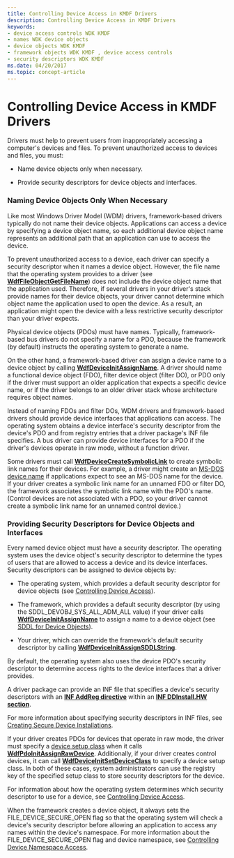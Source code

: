 ```yaml
---
title: Controlling Device Access in KMDF Drivers
description: Controlling Device Access in KMDF Drivers
keywords:
- device access controls WDK KMDF
- names WDK device objects
- device objects WDK KMDF
- framework objects WDK KMDF , device access controls
- security descriptors WDK KMDF
ms.date: 04/20/2017
ms.topic: concept-article
---
```


# Controlling Device Access in KMDF Drivers


Drivers must help to prevent users from inappropriately accessing a computer's devices and files. To prevent unauthorized access to devices and files, you must:

-   Name device objects only when necessary.

-   Provide security descriptors for device objects and interfaces.

### <a href="" id="naming-device-objects-only-when-necessary"></a> Naming Device Objects Only When Necessary

Like most Windows Driver Model (WDM) drivers, framework-based drivers typically do not name their device objects. Applications can access a device by specifying a device object name, so each additional device object name represents an additional path that an application can use to access the device.

To prevent unauthorized access to a device, each driver can specify a security descriptor when it names a device object. However, the file name that the operating system provides to a driver (see [**WdfFileObjectGetFileName**](/windows-hardware/drivers/ddi/wdffileobject/nf-wdffileobject-wdffileobjectgetfilename)) does not include the device object name that the application used. Therefore, if several drivers in your driver's stack provide names for their device objects, your driver cannot determine which object name the application used to open the device. As a result, an application might open the device with a less restrictive security descriptor than your driver expects.

Physical device objects (PDOs) must have names. Typically, framework-based bus drivers do not specify a name for a PDO, because the framework (by default) instructs the operating system to generate a name.

On the other hand, a framework-based driver can assign a device name to a device object by calling [**WdfDeviceInitAssignName**](/windows-hardware/drivers/ddi/wdfdevice/nf-wdfdevice-wdfdeviceinitassignname). A driver should name a functional device object (FDO), filter device object (filter DO), or PDO only if the driver must support an older application that expects a specific device name, or if the driver belongs to an older driver stack whose architecture requires object names.

Instead of naming FDOs and filter DOs, WDM drivers and framework-based drivers should provide device interfaces that applications can access. The operating system obtains a device interface's security descriptor from the device's PDO and from registry entries that a driver package's INF file specifies. A bus driver can provide device interfaces for a PDO if the driver's devices operate in raw mode, without a function driver.

Some drivers must call [**WdfDeviceCreateSymbolicLink**](/windows-hardware/drivers/ddi/wdfdevice/nf-wdfdevice-wdfdevicecreatesymboliclink) to create symbolic link names for their devices. For example, a driver might create an [MS-DOS device name](../kernel/introduction-to-ms-dos-device-names.md) if applications expect to see an MS-DOS name for the device. If your driver creates a symbolic link name for an unnamed FDO or filter DO, the framework associates the symbolic link name with the PDO's name. (Control devices are not associated with a PDO, so your driver cannot create a symbolic link name for an unnamed control device.)

### <a href="" id="providing-security-descriptors-for-device-objects-and-interfaces"></a> Providing Security Descriptors for Device Objects and Interfaces

Every named device object must have a security descriptor. The operating system uses the device object's security descriptor to determine the types of users that are allowed to access a device and its device interfaces. Security descriptors can be assigned to device objects by:

-   The operating system, which provides a default security descriptor for device objects (see [Controlling Device Access](../kernel/controlling-device-access.md)).

-   The framework, which provides a default security descriptor (by using the SDDL\_DEVOBJ\_SYS\_ALL\_ADM\_ALL value) if your driver calls [**WdfDeviceInitAssignName**](/windows-hardware/drivers/ddi/wdfdevice/nf-wdfdevice-wdfdeviceinitassignname) to assign a name to a device object (see [SDDL for Device Objects](../kernel/sddl-for-device-objects.md)).

-   Your driver, which can override the framework's default security descriptor by calling [**WdfDeviceInitAssignSDDLString**](/windows-hardware/drivers/ddi/wdfdevice/nf-wdfdevice-wdfdeviceinitassignsddlstring).

By default, the operating system also uses the device PDO's security descriptor to determine access rights to the device interfaces that a driver provides.

A driver package can provide an INF file that specifies a device's security descriptors with an [**INF AddReg directive**](../install/inf-addreg-directive.md) within an [**INF DDInstall.HW section**](../install/inf-ddinstall-hw-section.md).

For more information about specifying security descriptors in INF files, see [Creating Secure Device Installations](../install/creating-secure-device-installations.md).

If your driver creates PDOs for devices that operate in raw mode, the driver must specify a [device setup class](../install/overview-of-device-setup-classes.md) when it calls [**WdfPdoInitAssignRawDevice**](/windows-hardware/drivers/ddi/wdfpdo/nf-wdfpdo-wdfpdoinitassignrawdevice). Additionally, if your driver creates control devices, it can call [**WdfDeviceInitSetDeviceClass**](/windows-hardware/drivers/ddi/wdfdevice/nf-wdfdevice-wdfdeviceinitsetdeviceclass) to specify a device setup class. In both of these cases, system administrators can use the registry key of the specified setup class to store security descriptors for the device.

For information about how the operating system determines which security descriptor to use for a device, see [Controlling Device Access](../kernel/controlling-device-access.md).

When the framework creates a device object, it always sets the FILE\_DEVICE\_SECURE\_OPEN flag so that the operating system will check a device's security descriptor before allowing an application to access any names within the device's namespace. For more information about the FILE\_DEVICE\_SECURE\_OPEN flag and device namespace, see [Controlling Device Namespace Access](../kernel/controlling-device-namespace-access.md).

 

